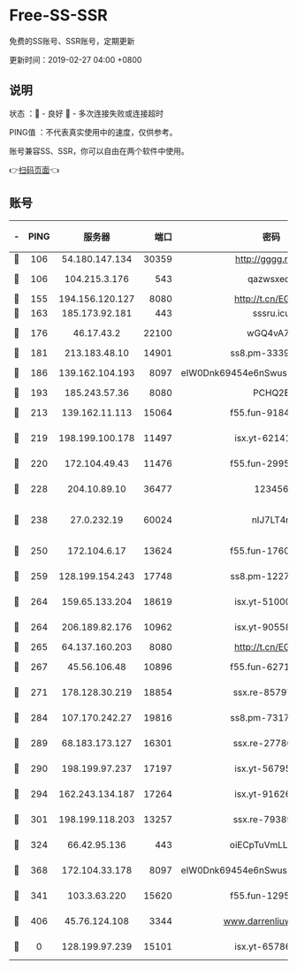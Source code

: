 # Free-SS-SSR

免费的SS账号、SSR账号，定期更新

更新时间：2019-02-27 04:00 +0800

## 说明

状态     ：🙂 - 良好 🙁 - 多次连接失败或连接超时

PING值   ：不代表真实使用中的速度，仅供参考。

账号兼容SS、SSR，你可以自由在两个软件中使用。

👉[扫码页面](https://liesauer.github.io/free-ss-ssr.github.io/)👈

## 账号

|-|PING|服务器|端口|密码|加密方式|区域|
|:----:|:----:|:-----:|-----:|:----:|:----:|:----:|
|🙂|106|54.180.147.134|30359|http://gggg.rocks|chacha20|KR|
|🙂|106|104.215.3.176|543|qazwsxedc|aes-256-gcm|JP|
|🙂|155|194.156.120.127|8080|http://t.cn/EGJIyrl|rc4-md5|RU|
|🙂|163|185.173.92.181|443|sssru.icu|rc4-md5|RU|
|🙂|176|46.17.43.2|22100|wGQ4vA7D|aes-256-gcm|RU|
|🙂|181|213.183.48.10|14901|ss8.pm-33399389|rc4-md5|RU|
|🙂|186|139.162.104.193|8097|eIW0Dnk69454e6nSwuspv9DmS201tQ0D|aes-256-cfb|JP|
|🙂|193|185.243.57.36|8080|PCHQ2E|rc4-md5|US|
|🙂|213|139.162.11.113|15064|f55.fun-91846921|aes-256-cfb|SG|
|🙂|219|198.199.100.178|11497|isx.yt-62141946|aes-256-cfb|US|
|🙂|220|172.104.49.43|11476|f55.fun-29951648|aes-256-cfb|SG|
|🙂|228|204.10.89.10|36477|123456|aes-256-cfb|US|
|🙂|238|27.0.232.19|60024|nIJ7LT4n|xchacha20-ietf-poly1305|HK|
|🙂|250|172.104.6.17|13624|f55.fun-17607418|aes-256-cfb|US|
|🙂|259|128.199.154.243|17748|ss8.pm-12277718|aes-256-cfb|SG|
|🙂|264|159.65.133.204|18619|isx.yt-51000018|aes-256-cfb|SG|
|🙂|264|206.189.82.176|10962|isx.yt-90558804|aes-256-cfb|SG|
|🙂|265|64.137.160.203|8080|http://t.cn/EGJIyrl|rc4-md5|CA|
|🙂|267|45.56.106.48|10896|f55.fun-62719865|aes-256-cfb|US|
|🙂|271|178.128.30.219|18854|ssx.re-85797399|aes-256-cfb|SG|
|🙂|284|107.170.242.27|19816|ss8.pm-73178882|aes-256-cfb|US|
|🙂|289|68.183.173.127|16301|ssx.re-27780597|aes-256-cfb|US|
|🙂|290|198.199.97.237|17197|isx.yt-56795890|aes-256-cfb|US|
|🙂|294|162.243.134.187|17264|isx.yt-91626213|aes-256-cfb|US|
|🙂|301|198.199.118.203|13257|ssx.re-79389209|aes-256-cfb|US|
|🙂|324|66.42.95.136|443|oiECpTuVmLLxk4Ts|aes-256-cfb|US|
|🙂|368|172.104.33.178|8097|eIW0Dnk69454e6nSwuspv9DmS201tQ0D|aes-256-cfb|SG|
|🙁|341|103.3.63.220|15620|f55.fun-12950229|aes-256-cfb|SG|
|🙁|406|45.76.124.108|3344|www.darrenliuwei.com|aes-256-cfb|AU|
|🙁|0|128.199.97.239|15101|isx.yt-65786071|aes-256-cfb|SG|
